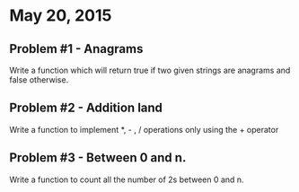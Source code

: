 <h1>May 20, 2015</h1>

<h2>Problem #1 - Anagrams</h2>

<p>Write a function which will return true if two given strings are anagrams and false otherwise.</p>

<h2>Problem #2 - Addition land</h2>

<p>Write a function to implement *, - , / operations only using the + operator</p>

<h2>Problem #3 - Between 0 and n.</h2>

<p>Write a function to count all the number of 2s between 0 and n. </p>
